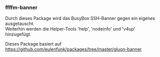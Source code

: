 ### ffffm-banner
Durch dieses Package wird das BusyBox SSH-Banner gegen ein eigenes ausgetauscht.  
Weiterhin werden die Helper-Tools 'help', 'nodeinfo' und 'v4up' hinzugefügt.  
   
Dieses Package basiert auf https://github.com/eulenfunk/packages/tree/master/gluon-banner